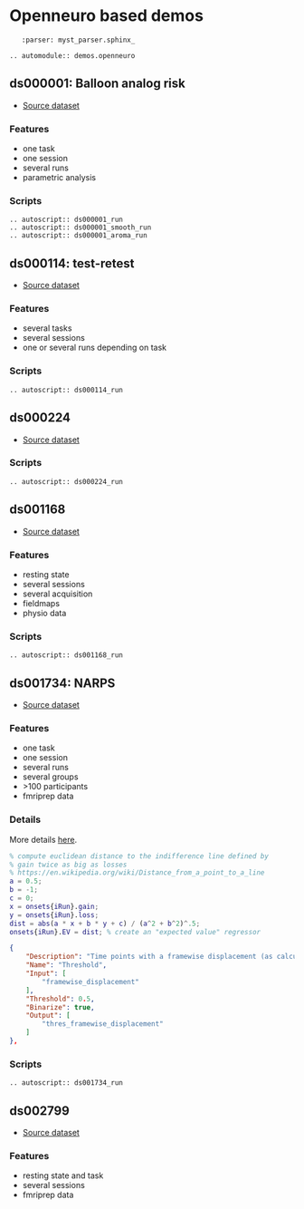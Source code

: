 # Openneuro based demos

```{include} ../../../demos/openneuro/README.md
   :parser: myst_parser.sphinx_
```
```{eval-rst}
.. automodule:: demos.openneuro
```

## ds000001: Balloon analog risk

- [Source dataset](https://openneuro.org/datasets/ds000001)

### Features

-   one task
-   one session
-   several runs
-   parametric analysis

### Scripts

```{eval-rst}
.. autoscript:: ds000001_run
.. autoscript:: ds000001_smooth_run
.. autoscript:: ds000001_aroma_run
```

## ds000114: test-retest

- [Source dataset](https://openneuro.org/datasets/ds000114)

### Features

-   several tasks
-   several sessions
-   one or several runs depending on task

### Scripts

```{eval-rst}
.. autoscript:: ds000114_run
```

## ds000224

- [Source dataset](https://openneuro.org/datasets/ds000224)

### Scripts

```{eval-rst}
.. autoscript:: ds000224_run
```

## ds001168

- [Source dataset](https://openneuro.org/datasets/ds001168)

### Features

-   resting state
-   several sessions
-   several acquisition
-   fieldmaps
-   physio data

### Scripts

```{eval-rst}
.. autoscript:: ds001168_run
```

## ds001734: NARPS

- [Source dataset](https://openneuro.org/datasets/ds001734)

### Features

- one task
- one session
- several runs
- several groups
- \>100 participants
- fmriprep data

### Details

More details [here](https://docs.google.com/spreadsheets/d/1FU_F6kdxOD4PRQDIHXGHS4zTi_jEVaUqY_Zwg0z6S64/edit#gid=1019165812&range=A51).


<!-- TODO
add expected value to the model
-->

```matlab
% compute euclidean distance to the indifference line defined by
% gain twice as big as losses
% https://en.wikipedia.org/wiki/Distance_from_a_point_to_a_line
a = 0.5;
b = -1;
c = 0;
x = onsets{iRun}.gain;
y = onsets{iRun}.loss;
dist = abs(a * x + b * y + c) / (a^2 + b^2)^.5;
onsets{iRun}.EV = dist; % create an "expected value" regressor
```

<!-- TODO
transformers cannot yet be appled to confounds
-->

```json
{
    "Description": "Time points with a framewise displacement (as calculated by fMRIprep) > 0.5 mm were censored (no interpolation) at the subject level GLM..",
    "Name": "Threshold",
    "Input": [
        "framewise_displacement"
    ],
    "Threshold": 0.5,
    "Binarize": true,
    "Output": [
        "thres_framewise_displacement"
    ]
},
```

### Scripts

```{eval-rst}
.. autoscript:: ds001734_run
```

## ds002799

- [Source dataset](https://openneuro.org/datasets/ds002799)

### Features

-   resting state and task
-   several sessions
-   fmriprep data
